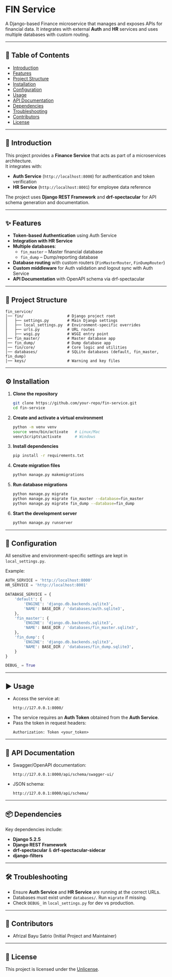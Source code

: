 # FIN Service

A Django-based Finance microservice that manages and exposes APIs for financial data. It integrates with external **Auth** and **HR** services and uses multiple databases with custom routing.

---

## 📑 Table of Contents
- [Introduction](#introduction)  
- [Features](#features)  
- [Project Structure](#project-structure)  
- [Installation](#installation)  
- [Configuration](#configuration)  
- [Usage](#usage)  
- [API Documentation](#api-documentation)  
- [Dependencies](#dependencies)  
- [Troubleshooting](#troubleshooting)  
- [Contributors](#contributors)  
- [License](#license)  

---

## 🚀 Introduction
This project provides a **Finance Service** that acts as part of a microservices architecture.  
It integrates with:
- **Auth Service** (`http://localhost:8000`) for authentication and token verification  
- **HR Service** (`http://localhost:8001`) for employee data reference  

The project uses **Django REST Framework** and **drf-spectacular** for API schema generation and documentation.

---

## ✨ Features
- **Token-based Authentication** using Auth Service  
- **Integration with HR Service**  
- **Multiple databases**:  
  - `fin_master` – Master financial database  
  - `fin_dump` – Dump/reporting database  
- **Database routing** with custom routers (`FinMasterRouter`, `FinDumpRouter`)  
- **Custom middleware** for Auth validation and logout sync with Auth Service  
- **API Documentation** with OpenAPI schema via drf-spectacular  

---

## 📂 Project Structure
```
fin_service/
│── fin/                   # Django project root
│   ├── settings.py        # Main Django settings
│   ├── local_settings.py  # Environment-specific overrides
│   ├── urls.py            # URL routes
│   ├── wsgi.py            # WSGI entry point
│── fin_master/            # Master database app
│── fin_dump/              # Dump database app
│── fin/core/              # Core logic and utilities
│── databases/             # SQLite databases (default, fin_master, fin_dump)
│── keys/                  # Warning and key files
```

---

## ⚙️ Installation

1. **Clone the repository**
   ```bash
   git clone https://github.com/your-repo/fin-service.git
   cd fin-service
   ```

2. **Create and activate a virtual environment**
   ```bash
   python -m venv venv
   source venv/bin/activate   # Linux/Mac
   venv\Scripts\activate      # Windows
   ```

3. **Install dependencies**
   ```bash
   pip install -r requirements.txt
   ```

4. **Create migration files**
   ```bash
   python manage.py makemigrations
   ```

5. **Run database migrations**
   ```bash
   python manage.py migrate
   python manage.py migrate fin_master --database=fin_master
   python manage.py migrate fin_dump --database=fin_dump
   ```

6. **Start the development server**
   ```bash
   python manage.py runserver
   ```

---

## 🔧 Configuration
All sensitive and environment-specific settings are kept in `local_settings.py`.  

Example:
```python
AUTH_SERVICE = 'http://localhost:8000'
HR_SERVICE = 'http://localhost:8001'

DATABASE_SERVICE = {
    'default': {
        'ENGINE': 'django.db.backends.sqlite3',
        'NAME': BASE_DIR / 'databases/auth.sqlite3',
    },
    'fin_master': {
        'ENGINE': 'django.db.backends.sqlite3',
        'NAME': BASE_DIR / 'databases/fin_master.sqlite3',
    },
    'fin_dump': {
        'ENGINE': 'django.db.backends.sqlite3',
        'NAME': BASE_DIR / 'databases/fin_dump.sqlite3',
    }
}

DEBUG_ = True
```

---

## ▶️ Usage
- Access the service at:  
  ```
  http://127.0.0.1:8000/
  ```
- The service requires an **Auth Token** obtained from the **Auth Service**.  
- Pass the token in request headers:  
  ```
  Authorization: Token <your_token>
  ```

---

## 📖 API Documentation
- Swagger/OpenAPI documentation:  
  ```
  http://127.0.0.1:8000/api/schema/swagger-ui/
  ```
- JSON schema:  
  ```
  http://127.0.0.1:8000/api/schema/
  ```

---

## 📦 Dependencies
Key dependencies include:
- **Django 5.2.5**  
- **Django REST Framework**  
- **drf-spectacular** & **drf-spectacular-sidecar**  
- **django-filters**  

---

## 🛠 Troubleshooting
- Ensure **Auth Service** and **HR Service** are running at the correct URLs.  
- Databases must exist under `databases/`. Run `migrate` if missing.  
- Check `DEBUG_` in `local_settings.py` for dev vs production.  

---

## 👥 Contributors
- Afrizal Bayu Satrio (Initial Project and Maintainer)  

---

## 📜 License
This project is licensed under the [Unlicense](LICENSE).  
